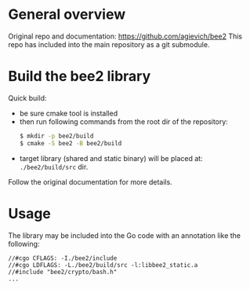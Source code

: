 # General overview
Original repo and documentation: https://github.com/agievich/bee2
This repo has included into the main repository as a git submodule.

# Build the bee2 library
Quick build:
- be sure cmake tool is installed
- then run following commands from the root dir of the repository:
    ```bash
    $ mkdir -p bee2/build
    $ cmake -S bee2 -B bee2/build
    ```
- target library (shared and static binary) will be placed at: `./bee2/build/src` dir.

Follow the original documentation for more details.

# Usage
The library may be included into the Go code with an annotation like the following:
```
//#cgo CFLAGS: -I./bee2/include
//#cgo LDFLAGS: -L./bee2/build/src -l:libbee2_static.a
//#include "bee2/crypto/bash.h"
...
```
